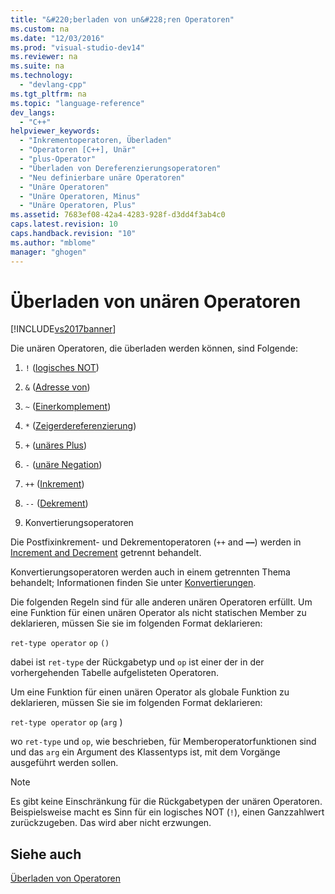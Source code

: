 ```yaml
---
title: "&#220;berladen von un&#228;ren Operatoren"
ms.custom: na
ms.date: "12/03/2016"
ms.prod: "visual-studio-dev14"
ms.reviewer: na
ms.suite: na
ms.technology: 
  - "devlang-cpp"
ms.tgt_pltfrm: na
ms.topic: "language-reference"
dev_langs: 
  - "C++"
helpviewer_keywords: 
  - "Inkrementoperatoren, Überladen"
  - "Operatoren [C++], Unär"
  - "plus-Operator"
  - "Überladen von Dereferenzierungsoperatoren"
  - "Neu definierbare unäre Operatoren"
  - "Unäre Operatoren"
  - "Unäre Operatoren, Minus"
  - "Unäre Operatoren, Plus"
ms.assetid: 7683ef08-42a4-4283-928f-d3dd4f3ab4c0
caps.latest.revision: 10
caps.handback.revision: "10"
ms.author: "mblome"
manager: "ghogen"
---
```

# &#220;berladen von un&#228;ren Operatoren
[!INCLUDE[vs2017banner](../assembler/inline/includes/vs2017banner.md)]

Die unären Operatoren, die überladen werden können, sind Folgende:  
  
1.  `!` \([logisches NOT](../cpp/logical-negation-operator-exclpt.md)\)  
  
2.  `&` \([Adresse von](../cpp/address-of-operator-amp.md)\)  
  
3.  `~` \([Einerkomplement](../cpp/one-s-complement-operator-tilde.md)\)  
  
4.  `*` \([Zeigerdereferenzierung](../cpp/indirection-operator-star.md)\)  
  
5.  `+` \([unäres Plus](../cpp/additive-operators-plus-and.md)\)  
  
6.  `-` \([unäre Negation](../cpp/additive-operators-plus-and.md)\)  
  
7.  `++` \([Inkrement](../cpp/prefix-increment-and-decrement-operators-increment-and-decrement.md)\)  
  
8.  `--` \([Dekrement](../cpp/prefix-increment-and-decrement-operators-increment-and-decrement.md)\)  
  
9. Konvertierungsoperatoren  
  
 Die Postfixinkrement\- und Dekrementoperatoren \(`++` and **––**\) werden in [Increment and Decrement](../cpp/increment-and-decrement-operator-overloading-cpp.md) getrennt behandelt.  
  
 Konvertierungsoperatoren werden auch in einem getrennten Thema behandelt; Informationen finden Sie unter [Konvertierungen](../cpp/user-defined-type-conversions-cpp.md).  
  
 Die folgenden Regeln sind für alle anderen unären Operatoren erfüllt.  Um eine Funktion für einen unären Operator als nicht statischen Member zu deklarieren, müssen Sie sie im folgenden Format deklarieren:  
  
 `ret-type operator` `op` `()`  
  
 dabei ist `ret-type` der Rückgabetyp und `op` ist einer der in der vorhergehenden Tabelle aufgelisteten Operatoren.  
  
 Um eine Funktion für einen unären Operator als globale Funktion zu deklarieren, müssen Sie sie im folgenden Format deklarieren:  
  
 `ret-type operator` `op` \(`arg` \)  
  
 wo `ret-type` und `op`, wie beschrieben, für Memberoperatorfunktionen sind und das `arg` ein Argument des Klassentyps ist, mit dem Vorgänge ausgeführt werden sollen.  
  
> [!NOTE]
>  Es gibt keine Einschränkung für die Rückgabetypen der unären Operatoren.  Beispielsweise macht es Sinn für ein logisches NOT \(`!`\), einen Ganzzahlwert zurückzugeben. Das wird aber nicht erzwungen.  
  
## Siehe auch  
 [Überladen von Operatoren](../cpp/operator-overloading.md)